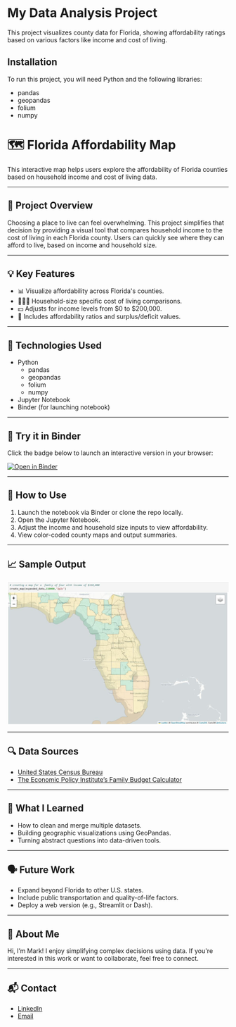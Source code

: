 # My Data Analysis Project

This project visualizes county data for Florida, showing affordability ratings based on various factors like income and cost of living.

## Installation

To run this project, you will need Python and the following libraries:
- pandas
- geopandas
- folium
- numpy

# 🗺️ Florida Affordability Map

This interactive map helps users explore the affordability of Florida counties based on household income and cost of living data.

---

## 📌 Project Overview

Choosing a place to live can feel overwhelming. This project simplifies that decision by providing a visual tool that compares household income to the cost of living in each Florida county. Users can quickly see where they can afford to live, based on income and household size.

---

## 💡 Key Features

- 📊 Visualize affordability across Florida's counties.
- 👨‍👩‍👧 Household-size specific cost of living comparisons.
- 💵 Adjusts for income levels from $0 to $200,000.
- 🧮 Includes affordability ratios and surplus/deficit values.

---

## 🧰 Technologies Used

- Python
	- pandas
	- geopandas
	- folium
	- numpy
- Jupyter Notebook
- Binder (for launching notebook)

---

## 🚀 Try it in Binder

Click the badge below to launch an interactive version in your browser:

[![Open in Binder](https://mybinder.org/badge_logo.svg)](PASTE_YOUR_BINDER_LINK_HERE)

---

## 📁 How to Use

1. Launch the notebook via Binder or clone the repo locally.
2. Open the Jupyter Notebook.
3. Adjust the income and household size inputs to view affordability.
4. View color-coded county maps and output summaries.

---

## 📈 Sample Output

![Example from Jupyter Notebooks](example.JPG)

---

## 🔍 Data Sources

- [United States Census Bureau](https://data.census.gov/all?q=cost%20of%20living%20florida)
- [The Economic Policy Institute’s Family Budget Calculator](https://www.epi.org/resources/budget/budget-map/)

---

## 🧠 What I Learned

- How to clean and merge multiple datasets.
- Building geographic visualizations using GeoPandas.
- Turning abstract questions into data-driven tools.

---

## 🗣️ Future Work

- Expand beyond Florida to other U.S. states.
- Include public transportation and quality-of-life factors.
- Deploy a web version (e.g., Streamlit or Dash).

---

## 👋 About Me

Hi, I’m Mark! I enjoy simplifying complex decisions using data. If you're interested in this work or want to collaborate, feel free to connect.

---

## 📬 Contact

- [LinkedIn](www.linkedin.com/in/mark-izevbigie)
- [Email](mailto:markizevbigie@gmail.com)
